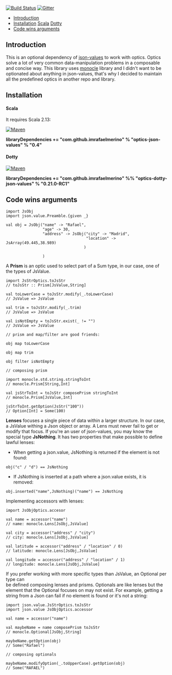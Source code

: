 [![Build Status](https://travis-ci.org/imrafaelmerino/optics-json-values.svg?branch=master)](https://travis-ci.org/imrafaelmerino/optics-json-values)
[![Gitter](https://badges.gitter.im/optics-json-values/community.svg)](https://gitter.im/optics-json-values/community?utm_source=badge&utm_medium=badge&utm_campaign=pr-badge)

- [Introduction](#introduction)
- [Installation](#inst)
    [Scala](#scala)
    [Dotty](#dotty)
- [Code wins arguments](#cwa)

## <a name="introduction"><a/> Introduction
This is an optional dependency of [json-values](https://github.com/imrafaelmerino/optics-json-values) to work with optics.
Optics solve a lot of very common data-manipulation problems in a composable
and concise way. This library uses [monocle](https://julien-truffaut.github.io/Monocle) library and I didn't want to be optionated
about anything in json-values, that's why I decided to maintain all the predefined optics
in another repo and library. 

## <a name="inst"><a/> Installation

#### <a name="scala"><a/> Scala

It requires Scala 2.13:

[![Maven](https://img.shields.io/maven-central/v/com.github.imrafaelmerino/optics-json-values_2.13/0.4)](https://search.maven.org/artifact/com.github.imrafaelmerino/optics-json-values_2.13/0.4/jar)

**libraryDependencies += "com.github.imrafaelmerino" % "optics-json-values" % "0.4"**

#### <a name="dotty"><a/> Dotty

[![Maven](https://img.shields.io/maven-central/v/com.github.imrafaelmerino/optics-dotty-json-values_0.21/0.21.0-RC1)](https://search.maven.org/artifact/com.github.imrafaelmerino/optics-dotty-json-values_0.21/0.21.0-RC1/jar)

**libraryDependencies += "com.github.imrafaelmerino" %% "optics-dotty-json-values" % "0.21.0-RC1"**

## <a name="cwa"><a/> Code wins arguments 
```
import JsObj
import json.value.Preamble.{given _}

val obj = JsObj("name" -> "Rafael",
                "age" -> 30,
                "address" -> JsObj("city" -> "Madrid",
                                   "location" -> JsArray(49.445,38.989)
                                  )

                )
```

A **Prism** is an optic used to select part of a Sum type, in our case, one of
the types of JsValue.

```
import JsStrOptics.toJsStr
// toJsStr :: Prism[JsValue,String]

val toLowerCase = toJsStr.modify(_.toLowerCase)
// JsValue => JsValue

val trim = toJsStr.modify(_.trim)
// JsValue => JsValue

val isNotEmpty = toJsStr.exist(_ != "")
// JsValue => JsValue

// prism and map/filter are good friends:

obj map toLowerCase

obj map trim

obj filter isNotEmpty 

// composing prism

import monocle.std.string.stringToInt
// monocle.Prism[String,Int]

val jsStrToInt = toJsStr composePrism stringToInt
// monocle.Prism[JsValue,Int]

jsStrToInt.getOption(JsStr("100"))
// Option[Int] = Some(100)

```

**Lenses** focuses a single piece of data within a larger structure. In our case, 
a JsValue withing a Json object or array. A Lens must never fail to get or modify that focus.
If you're an user of json-values, you may know the special type **JsNothing**. It has two properties
that make possible to define lawful lenses:
   
- When getting a json.value, JsNothing is returned if the element is not found:
```
obj("c" / "d") == JsNothing
```
- If JsNothing is inserted at a path where a json.value exists, it is removed: 
```
obj.inserted("name",JsNothing)("name") == JsNothing
```
Implementing accessors with lenses:

```     
import JsObjOptics.accesor          

val name = accessor("name")                
// name: monocle.Lens[JsObj,JsValue]

val city = accessor("address" / "city")                
// city: monocle.Lens[JsObj,JsValue] 

val latitude = accessor("address" / "location" / 0)                
// latitude: monocle.Lens[JsObj,JsValue]

val longitude = accessor("address" / "location" / 1)                
// longitude: monocle.Lens[JsObj,JsValue]
```

If you prefer working with more specific types than JsValue, an Optional per type can  
be defined composing lenses and prisms. Optionals are like lenses but the element that 
the Optional focuses on may not exist. For example, getting a string  from a Json can 
fail if no element is found or it's not a string:

```
import json.value.JsStrOptics.toJsStr
import json.value JsObjOptics.accessor

val name = accessor("name") 

val maybeName = name composePrism toJsStr
// monocle.Optional[JsObj,String]

maybeName.getOption(obj)
// Some("Rafael")

// composing optionals

maybeName.modifyOption(_.toUpperCase).getOption(obj)
// Some("RAFAEL") 
```

